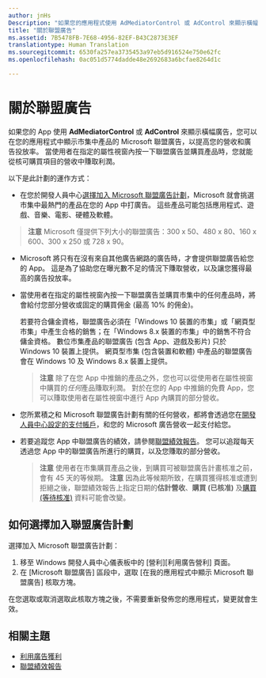 ```yaml
---
author: jnHs
Description: "如果您的應用程式使用 AdMediatorControl 或 AdControl 來顯示橫幅廣告，您可以在您的應用程式中顯示 Microsoft 加盟廣告，以提高您的廣告投放率和營收。"
title: "關於聯盟廣告"
ms.assetid: 7B5478FB-7E68-4956-82EF-B43C2873E3EF
translationtype: Human Translation
ms.sourcegitcommit: 6530fa257ea3735453a97eb5d916524e750e62fc
ms.openlocfilehash: 0ac051d5774dadde48e2692683a6bcfae8264d1c

---
```


# 關於聯盟廣告

如果您的 App 使用 **AdMediatorControl** 或 **AdControl** 來顯示橫幅廣告，您可以在您的應用程式中顯示市集中產品的 Microsoft 聯盟廣告，以提高您的營收和廣告投放率。 當使用者在指定的屬性視窗內按一下聯盟廣告並購買產品時，您就能從核可購買項目的營收中賺取利潤。

以下是此計劃的運作方式：

* 在您於開發人員中心[選擇加入 Microsoft 聯盟廣告計劃](#how-to-opt-in-to-affiliate-ads)，Microsoft 就會挑選市集中最熱門的產品在您的 App 中打廣告。 這些產品可能包括應用程式、遊戲、音樂、電影、硬體及軟體。

 > **注意** Microsoft 僅提供下列大小的聯盟廣告：300 x 50、480 x 80、160 x 600、300 x 250 或 728 x 90。

* Microsoft 將只有在沒有來自其他廣告網路的廣告時，才會提供聯盟廣告給您的 App。 這是為了協助您在曝光數不足的情況下賺取營收，以及讓您獲得最高的廣告投放率。
* 當使用者在指定的屬性視窗內按一下聯盟廣告並購買市集中的任何產品時，將會給付您部分營收或固定的購買佣金 (最高 10% 的佣金)。 
  
  若要符合傭金資格，聯盟廣告必須在「Windows 10 裝置的市集」或「網頁型市集」中產生合格的銷售；在「Windows 8.x 裝置的市集」中的銷售不符合傭金資格。 數位市集產品的聯盟廣告 (包含 App、遊戲及影片) 只於 Windows 10 裝置上提供。 網頁型市集 (包含裝置和軟體) 中產品的聯盟廣告會在 Windows 10 及 Windows 8.x 裝置上提供。

    > **注意** 除了在您 App 中推銷的產品之外，您也可以從使用者在屬性視窗中購買的*任何*產品賺取利潤。 對於在您的 App 中推銷的免費 App，您可以賺取使用者在屬性視窗中進行 App 內購買的部分營收。

* 您所累積之和 Microsoft 聯盟廣告計劃有關的任何營收，都將會透過您在[開發人員中心設定的支付帳戶](setting-up-your-payout-account-and-tax-forms.md)，和您的 Microsoft 廣告營收一起支付給您。
* 若要追蹤您 App 中聯盟廣告的績效，請參閱[聯盟績效報告](affiliates-performance-report.md)。 您可以追蹤每天透過您 App 中的聯盟廣告所進行的購買，以及您賺取的部分營收。  

  > **注意** 使用者在市集購買產品之後，到購買可被聯盟廣告計畫核准之前，會有 45 天的等候期。 **注意** 因為此等候期所致，在購買獲得核准或遭到拒絕之後，聯盟績效報告上指定日期的**估計營收**、**購買 (已核准)** 及[購買 (等待核准)](affiliates-performance-report.md) 資料可能會改變。

## 如何選擇加入聯盟廣告計劃

選擇加入 Microsoft 聯盟廣告計劃：

1. 移至 Windows 開發人員中心儀表板中的 \[營利\]\[利用廣告營利\] 頁面。
2. 在 \[Microsoft 聯盟廣告\] 區段中，選取 \[在我的應用程式中顯示 Microsoft 聯盟廣告\] 核取方塊。

在您選取或取消選取此核取方塊之後，不需要重新發佈您的應用程式，變更就會生效。


## 相關主題


* [利用廣告獲利](monetize-with-ads.md)
* [聯盟績效報告](affiliates-performance-report.md)



<!--HONumber=Jun16_HO4-->


